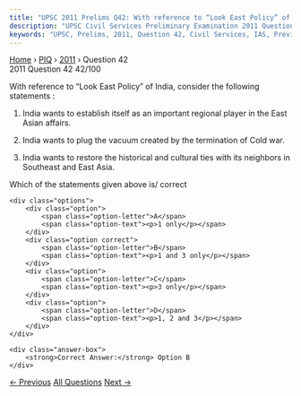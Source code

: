 ```yaml
---
title: "UPSC 2011 Prelims Q42: With reference to “Look East Policy” of India, consider the..."
description: "UPSC Civil Services Preliminary Examination 2011 Question 42 with options and answer"
keywords: "UPSC, Prelims, 2011, Question 42, Civil Services, IAS, Previous Year Questions"
---
```


<nav class="breadcrumb">
    <a href="../../">Home</a>
    <span>›</span>
    <a href="../">PIQ</a>
    <span>›</span>
    <a href="./">2011</a>
    <span>›</span>
    <span>Question 42</span>
</nav>

<div class="question-header">
    <div class="question-meta">
        <span class="year-badge">2011</span>
        <span class="question-number">Question 42</span>
        <span class="progress">42/100</span>
    </div>
    <div class="progress-bar">
        <div class="progress-fill" style="width: 42.0%"></div>
    </div>
</div>

<div class="question-content">
    <div class="question-text">
        <p>With reference to “Look East Policy” of India, consider the following statements :</p>
<ol>
<li>
<p>India wants to establish itself as an important regional player in the East Asian affairs.</p>
</li>
<li>
<p>India wants to plug the vacuum created by the termination of Cold war.</p>
</li>
<li>
<p>India wants to restore the historical and cultural ties with its neighbors in Southeast and East Asia.</p>
</li>
</ol>
<p>Which of the statements given above is/ correct</p>
    </div>
    
    <div class="options">
        <div class="option">
            <span class="option-letter">A</span>
            <span class="option-text"><p>1 only</p></span>
        </div>
        <div class="option correct">
            <span class="option-letter">B</span>
            <span class="option-text"><p>1 and 3 only</p></span>
        </div>
        <div class="option">
            <span class="option-letter">C</span>
            <span class="option-text"><p>3 only</p></span>
        </div>
        <div class="option">
            <span class="option-letter">D</span>
            <span class="option-text"><p>1, 2 and 3</p></span>
        </div>
    </div>

    <div class="answer-box">
        <strong>Correct Answer:</strong> Option B
    </div>
</div>

<div class="question-nav">
    <a href="../q041-among-the-following-which-are-eligible-to-benefit/" class="nav-btn prev">← Previous</a>
    <a href="../" class="nav-btn center">All Questions</a>
    <a href="../q043-when-the-annual-union-budget-is-not-passed-by-the/" class="nav-btn next">Next →</a>
</div>

